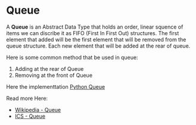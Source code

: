 # Queue
A **Queue** is an Abstract Data Type that holds an order, linear squence of items we can discribe it as FIFO (First In First Out) structures. The first element that added will be the first element that will be removed from the queue structure. Each new element that will be added at the rear of queue.

Here is some common method that be used in queue:
1. Adding at the rear of Queue
2. Removing at the front of Queue

Here the implementtation [Python Queue](https://github.com/rizalilhamm/Isaac-computer-science/blob/main/Data%20Structures%20and%20Algorithms/Data%20Structures/queue.py)

Read more Here:
* [Wikipedia - Queue](https://en.wikipedia.org/wiki/Queue_(abstract_data_type))
* [ICS - Queue](https://isaaccomputerscience.org/concepts/dsa_datastruct_queue?topic=data_structures)